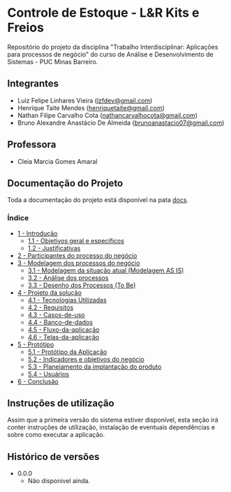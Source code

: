 # Controle de Estoque - L&R Kits e Freios

Repositório do projeto da disciplina "Trabalho Interdisciplinar: Aplicações para processos de negócio" do curso de Análise e Desenvolvimento de Sistemas - PUC Minas Barreiro.

## Integrantes

- Luiz Felipe Linhares Vieira (lzfdev@gmail.com)
- Henrique Taite Mendes (henriquetaite@gmail.com)
- Nathan Filipe Carvalho Cota (nathancarvalhocota@gmail.com)
- Bruno Alexandre Anastácio De Almeida (brunoanastacio07@gmail.com)

## Professora

* Cleia Marcia Gomes Amaral

## Documentação do Projeto

Toda a documentação do projeto está disponível na pata [docs](docs/README.md).  

### Índice
* [1 - Introdução](docs/1-Introducao.md)
	- [1.1 - Objetivos geral e específicos](docs/1-Introducao.md#1.1.-Objetivos-geral-e-específicos)
	- [1.2 - Justificativas](docs/1-Introducao.md#1.2.-Justificativas)
* [2 - Participantes do processo do negócio](docs/2-Participantes.md)
* [3 - Modelagem dos processos do negócio](docs/3-Modelagem.md)
	- [3.1 - Modelagem da situação atual (Modelagem AS IS)](docs/3-Modelagem.md#3.1.-Modelagem-da-situação-atual-(Modelagem-AS-IS))
	- [3.2 - Análise dos processos](docs/3-Modelagem.md#3.2.-Análise-dos-processos)
	- [3.3 - Desenho dos Processos (To Be)](docs/3-Modelagem.md#3.3.-Desenho-dos-Processos-(To-Be))
* [4 - Projeto da solução](docs/4-Projeto-da-solucao.md)
  	- [4.1 - Tecnologias Utilizadas](docs/4.1-Tecnologias-utilizadas.md)
  	- [4.2 - Requisitos](docs/4.2-Requisitos.md)
  	- [4.3 - Casos-de-uso](docs/4.3-Casos-de-uso.md)
  	- [4.4 - Banco-de-dados](docs/4.4-Banco-de-dados.md)
  	- [4.5 - Fluxo-da-aplicação](docs/4.5-Fluxo-da-aplicacao.md)
  	- [4.6 - Telas-da-aplicação](docs/4.6-Telas-da-aplicacao.md)
* [5 - Protótipo](docs/5.1-Prototipo.md)
    - [5.1 - Protótipo da Aplicação](docs/5.1-Prototipo.md)
    - [5.2 - Indicadores e objetivos do negócio](docs/5.2-Indicadores-e-objetivos-do-negocio.md)
    - [5.3 - Planejamento da implantação do produto](docs/5.3-Planejamento-da-implantacao-do-produto.md)
    - [5.4 - Usuários](docs/5.4-Usuarios.md)
* [6 - Conclusão](docs/6-Conclusao.md)
  
## Instruções de utilização

Assim que a primeira versão do sistema estiver disponível, esta seção irá conter instruções de utilização, instalação de eventuais dependências e sobre como executar a aplicação.

## Histórico de versões

* 0.0.0
    * Não disponivel ainda.

